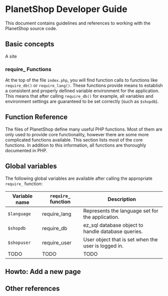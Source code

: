 # PlanetShop Developer Guide

This document contains guidelines and references to working with the PlanetShop source code.

## Basic concepts

A site 

### require_ Functions
At the top of the file `index.php`, you will find function calls to functions like `require_db()` or `require_lang()`. These functions provide means to establish a consistent and properly defined variable environment for the application. This means that after calling `require_db()` for example, all variables and environment settings are guaranteed to be set correctly (such as `$shopdb`).




## Function Reference

The files of PlanetShop define many useful PHP functions. Most of them are only used to provide core functionality, however there are some more complicated functions available. This section lists most of the core functions. In addition to this information, all functions are thoroughly documented in PHP.

## Global variables

The following global variables are available after calling the appropriate `require_` function:


Variable name | `require_` function | Description
--- | --- | ---
`$language` | require_lang | Represents the language set for the application.
`$shopdb` | require_db | ez_sql database object to handle database queries.
`$shopuser` | require_user | User object that is set when the user is logged in.
TODO | TODO | TODO


## Howto: Add a new page



## Other references


